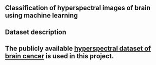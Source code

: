 ## Classification of hyperspectral images of brain using machine learning ##

## Dataset description ##
The publicly available [hyperspectral dataset of brain cancer](https://hsibraindatabase.iuma.ulpgc.es/) is used in this project.
- 



